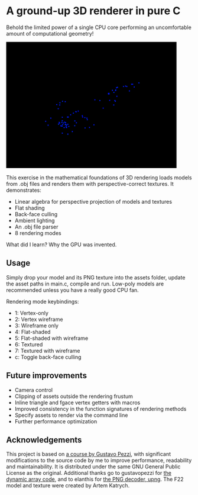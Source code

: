 # A ground-up 3D renderer in pure C

Behold the limited power of a single CPU core performing an uncomfortable amount of
computational geometry!

![Animated gif of a 3D F22 fighter jet cycling through different render modes](assets/f22-small.gif "F22 render modes")

This exercise in the mathematical foundations of 3D rendering loads models from .obj files and
renders them with perspective-correct textures. It demonstrates:
  * Linear algebra for perspective projection of models and textures
  * Flat shading
  * Back-face culling
  * Ambient lighting
  * An .obj file parser
  * 8 rendering modes

What did I learn? Why the GPU was invented.

## Usage
Simply drop your model and its PNG texture into the assets folder, update the asset paths in main.c,
compile and run. Low-poly models are recommended unless you have a really good CPU fan.

Rendering mode keybindings:
  * 1: Vertex-only
  * 2: Vertex wireframe
  * 3: Wireframe only
  * 4: Flat-shaded
  * 5: Flat-shaded with wireframe
  * 6: Textured
  * 7: Textured with wireframe
  * c: Toggle back-face culling

## Future improvements
* Camera control
* Clipping of assets outside the rendering frustum
* Inline triangle and fgace vertex getters with macros
* Improved consistency in the function signatures of rendering methods
* Specify assets to render via the command line
* Further performance optimization

## Acknowledgements
This project is based on [a course by Gustavo
Pezzi](https://pikuma.com/courses/learn-3d-computer-graphics-programming), with significant
modifications to the source code by me to improve performance, readability and maintainability. It
is distributed under the same GNU General Public License as the original. Additional thanks go to
gustavopezzi for [the dynamic array code](https://github.com/gustavopezzi/dynamicarray), and to
elanthis for [the PNG decoder, upng](https://github.com/elanthis/upng). The F22 model and texture
were created by Artem Katrych.